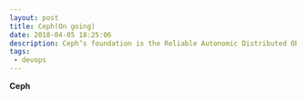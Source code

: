 ```yaml
---
layout: post
title: Ceph(On going)
date: 2018-04-05 18:25:06
description: Ceph’s foundation is the Reliable Autonomic Distributed Object Store (RADOS), which provides your applications with object, block, and file system storage in a single unified storage cluster—making Ceph flexible, highly reliable and easy for you to manage.
tags: 
 - devops
---
```


**Ceph**

